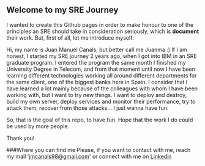 ## Welcome to my SRE Journey

I wanted to create this Github pages in order to make honour to one of the principles an SRE should take in consideration seriously, which is **document** their work. But, first of all, let me introduce myself:

Hi, my name is Juan Manuel Canals, but better call me Juanma :) If I am honest, I started my SRE journey 2 years ago, when I got into IBM in an SRE graduate program. I entered the program the same month I finished my University Degree in Telecom, and from that moment until now I have been learning different technologies working all around different departments for the same client, one of the biggest banks here in Spain. I consider that I have learned a lot mainly because of the colleagues with whom I have been working with, but I want to try new things. I want to deploy and destroy, build my own server, deploy services and monitor their performance, try to attack them, recover from those attacks... I just wanna have fun. 

So, that is the goal of this repo, to have fun. Hope that the work I do could be used by more people.

Thank you!


###Where you can find me
Please, if you want to contact with me, reach my mail 'jmcanals98@gmail.com' or connect with me on [Linkedin](http://linkedin.com/in/juan-manuel-canals/)

